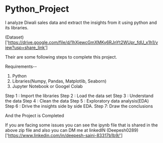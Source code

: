 # Python_Project
I analyze Diwali sales data and extract the insights from it using python and its libraries.

(Dataset)['https://drive.google.com/file/d/1hXjewcGmXMKy6RJnYt2WUpr_fdU_x1h1/view?usp=share_link']


Their are some following steps to complete this project.
  
  Requirements--
   1. Python
   2. Libraries(Numpy, Pandas, Matplotlib, Seaborn)
   3. Jupyter Notebook or Googel Colab
  
Step 1 : Import the libraries
Step 2 : Load the data set
Step 3 : Understand the data
Step 4 : Clean the data
Step 5 : Exploratory data analysis(EDA)
Step 6 : Drive the insights side by side EDA.
Step 7: Draw the conclusions

And the Project is Completed

If you are facing some issues you can see the ipynb file that is shared in the above zip file and also you can DM me at linkedIN
(Deepesh0289)['https://www.linkedin.com/in/deepesh-saini-83317b1b9/']
